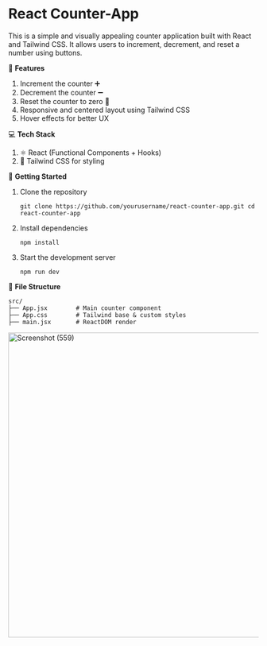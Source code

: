 # React Counter-App

This is a simple and visually appealing counter application built with React and Tailwind CSS. It allows users to increment, decrement, and reset a number using buttons.

🚀 **Features**
1. Increment the counter ➕
2. Decrement the counter ➖
3. Reset the counter to zero 🔁
4. Responsive and centered layout using Tailwind CSS
5. Hover effects for better UX

 💻 **Tech Stack**
 1. ⚛️ React (Functional Components + Hooks)
 2. 🎨 Tailwind CSS for styling

 📝 **Getting Started**
 1. Clone the repository
    
    `git clone https://github.com/yourusername/react-counter-app.git
     cd react-counter-app`
 2. Install dependencies
    
     `npm install`
 4. Start the development server
    
    `npm run dev`

 📁 **File Structure**
 
  ```
 src/
├── App.jsx        # Main counter component
├── App.css        # Tailwind base & custom styles
├── main.jsx       # ReactDOM render
```

<img width="600" height="614" alt="Screenshot (559)" src="https://github.com/user-attachments/assets/7661906f-b5d3-4ddb-8588-2e9c8729063c" />


